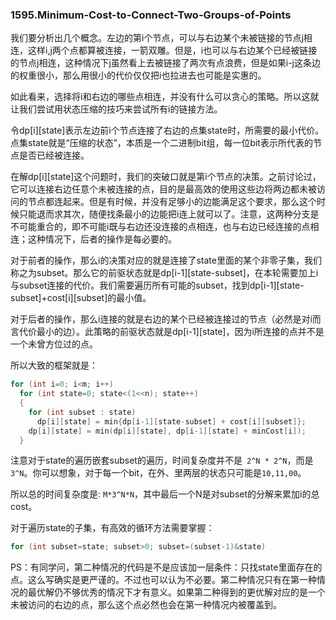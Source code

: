### 1595.Minimum-Cost-to-Connect-Two-Groups-of-Points

我们要分析出几个概念。左边的第i个节点，可以与右边某个未被链接的节点j相连，这样i,j两个点都算被连接，一箭双雕。但是，i也可以与右边某个已经被链接的节点j相连，这种情况下j虽然看上去被链接了两次有点浪费，但是如果i-j这条边的权重很小，那么用很小的代价仅仅把i也拉进去也可能是实惠的。

如此看来，选择将i和右边的哪些点相连，并没有什么可以贪心的策略。所以这就让我们尝试用状态压缩的技巧来尝试所有i的链接方法。

令dp[i][state]表示左边前i个节点连接了右边的点集state时，所需要的最小代价。点集state就是“压缩的状态”，本质是一个二进制bit组，每一位bit表示所代表的节点是否已经被连接。

在解dp[i][state]这个问题时，我们的突破口就是第i个节点的决策。之前讨论过，它可以连接右边任意个未被连接的点，目的是最高效的使用这些边将两边都未被访问的节点都连起来。但是有时候，并没有足够小的边能满足这个要求，那么这个时候只能退而求其次，随便找条最小的边能把i连上就可以了。注意，这两种分支是不可能重合的，即不可能i既与右边还没连接的点相连，也与右边已经连接的点相连；这种情况下，后者的操作是每必要的。

对于前者的操作，那么i的决策对应的就是连接了state里面的某个非零子集，我们称之为subset。那么它的前驱状态就是dp[i-1][state-subset]，在本轮需要加上i与subset连接的代价。我们需要遍历所有可能的subset，找到dp[i-1][state-subset]+cost[i][subset]的最小值。

对于后者的操作，那么i连接的就是右边的某个已经被连接过的节点（必然是对i而言代价最小的边）。此策略的前驱状态就是dp[i-1][state]，因为i所连接的点并不是一个未曾方位过的点。

所以大致的框架就是：
```cpp
for (int i=0; i<m; i++)
  for (int state=0; state<(1<<n); state++)    
  {
    for (int subset : state)
      dp[i][state] = min{dp[i-1][state-subset] + cost[i][subset]};
    dp[i][state] = min(dp[i][state], dp[i-1][state] + minCost[i]);
  }
```
注意对于state的遍历嵌套subset的遍历，时间复杂度并不是``` 2^N * 2^N```，而是```3^N```。你可以想象，对于每一个bit，在外、里两层的状态只可能是```10,11,00```。

所以总的时间复杂度是: ```M*3^N*N```，其中最后一个N是对subset的分解来累加i的总cost。

对于遍历state的子集，有高效的循环方法需要掌握：
```cpp
for (int subset=state; subset>0; subset=(subset-1)&state)
```
PS：有同学问，第二种情况的代码是不是应该加一层条件：只找state里面存在的点。这么写确实是更严谨的。不过也可以认为不必要。第二种情况只有在第一种情况的最优解仍不够优秀的情况下才有意义。如果第二种得到的更优解对应的是一个未被访问的右边的点，那么这个点必然也会在第一种情况内被覆盖到。
